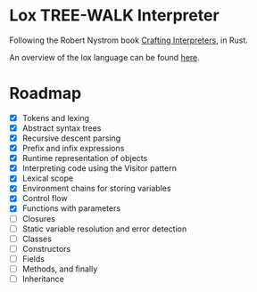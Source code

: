 # Lox TREE-WALK Interpreter

Following the Robert Nystrom book [Crafting Interpreters](http://www.craftinginterpreters.com/), in Rust.

An overview of the lox language can be found [here](http://www.craftinginterpreters.com/the-lox-language.html).

# Roadmap
- [X] Tokens and lexing
- [X] Abstract syntax trees
- [X] Recursive descent parsing
- [X] Prefix and infix expressions
- [X] Runtime representation of objects
- [X] Interpreting code using the Visitor pattern
- [X] Lexical scope
- [X] Environment chains for storing variables
- [X] Control flow
- [X] Functions with parameters
- [ ] Closures
- [ ] Static variable resolution and error detection
- [ ] Classes
- [ ] Constructors
- [ ] Fields
- [ ] Methods, and finally
- [ ] Inheritance
